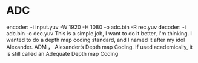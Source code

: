 # ADC 
encoder: -i input.yuv -W 1920 -H 1080  -o adc.bin -R rec.yuv
decoder: -i adc.bin -o dec.yuv
This is a simple job, I want to do it better, I'm thinking.
I wanted to do a depth map coding standard, and I named it after my idol Alexander.  ADM ， Alexander’s Depth map Coding. If used academically, it is still called an Adequate Depth map Coding
